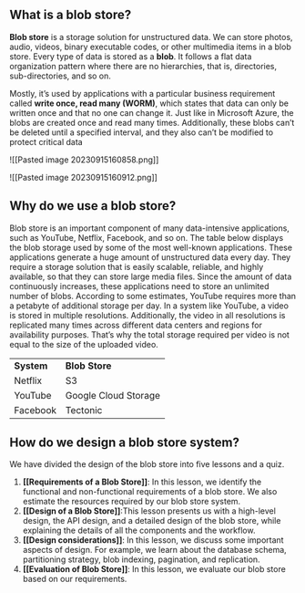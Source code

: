 ## What is a blob store?

**Blob store** is a storage solution for unstructured data. We can store photos, audio, videos, binary executable codes, or other multimedia items in a blob store. Every type of data is stored as a **blob**. It follows a flat data organization pattern where there are no hierarchies, that is, directories, sub-directories, and so on.

Mostly, it’s used by applications with a particular business requirement called **write once, read many (WORM)**, which states that data can only be written once and that no one can change it. Just like in Microsoft Azure, the blobs are created once and read many times. Additionally, these blobs can’t be deleted until a specified interval, and they also can’t be modified to protect critical data

![[Pasted image 20230915160858.png]]

![[Pasted image 20230915160912.png]]

## Why do we use a blob store?

Blob store is an important component of many data-intensive applications, such as YouTube, Netflix, Facebook, and so on. The table below displays the blob storage used by some of the most well-known applications. These applications generate a huge amount of unstructured data every day. They require a storage solution that is easily scalable, reliable, and highly available, so that they can store large media files. Since the amount of data continuously increases, these applications need to store an unlimited number of blobs. According to some estimates, YouTube requires more than a petabyte of additional storage per day. In a system like YouTube, a video is stored in multiple resolutions. Additionally, the video in all resolutions is replicated many times across different data centers and regions for availability purposes. That’s why the total storage required per video is not equal to the size of the uploaded video.

|   |   |
|---|---|
|**System**|**Blob Store**|
|Netflix|S3|
|YouTube|Google Cloud Storage|
|Facebook|Tectonic|

## How do we design a blob store system?

We have divided the design of the blob store into five lessons and a quiz.

1. **[[Requirements of a Blob Store]]**: In this lesson, we identify the functional and non-functional requirements of a blob store. We also estimate the resources required by our blob store system.
2. **[[Design of a Blob Store]]**:This lesson presents us with a high-level design, the API design, and a detailed design of the blob store, while explaining the details of all the components and the workflow.
3. **[[Design considerations]]**: In this lesson, we discuss some important aspects of design. For example, we learn about the database schema, partitioning strategy, blob indexing, pagination, and replication.
4. **[[Evaluation of Blob Store]]**: In this lesson, we evaluate our blob store based on our requirements.